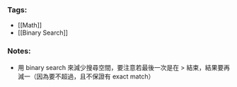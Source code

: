 ### Tags:
- [[Math]]
- [[Binary Search]]
### Notes:
- 用 binary search 來減少搜尋空間，要注意若最後一次是在 > 結束，結果要再減一（因為要不超過，且不保證有 exact match）

